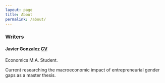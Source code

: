 ```yaml
---
layout: page
title: About
permalink: /about/
---
```


### Writers

#### Javier Gonzalez [CV](https://jjgecon.github.io/files/JCv.pdf)

Economics M.A. Student. 

Current researching the macroeconomic impact of entrepreneurial gender gaps as a master thesis. 

